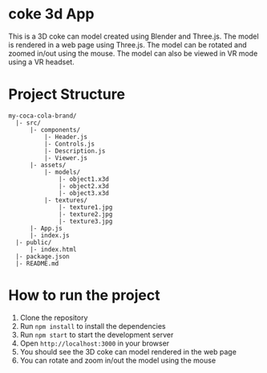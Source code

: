 # coke 3d App
This is a 3D coke can model created using Blender and Three.js. The model is rendered in a web page using Three.js. The model can be rotated and zoomed in/out using the mouse. The model can also be viewed in VR mode using a VR headset.

# Project Structure
```
my-coca-cola-brand/
  |- src/
      |- components/
          |- Header.js
          |- Controls.js
          |- Description.js
          |- Viewer.js
      |- assets/
          |- models/
              |- object1.x3d
              |- object2.x3d
              |- object3.x3d
          |- textures/
              |- texture1.jpg
              |- texture2.jpg
              |- texture3.jpg
      |- App.js
      |- index.js
  |- public/
      |- index.html
  |- package.json
  |- README.md
```

# How to run the project

1. Clone the repository
2. Run `npm install` to install the dependencies
3. Run `npm start` to start the development server
4. Open `http://localhost:3000` in your browser
5. You should see the 3D coke can model rendered in the web page
6. You can rotate and zoom in/out the model using the mouse